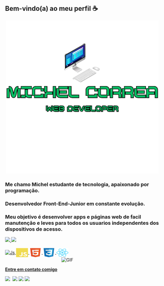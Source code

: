 
## Bem-vindo(a) ao meu perfil ☕ 
<div img align="center" 

 ![Capa Github](https://github.com/DEV-Cafe096/CapaGitHub/blob/main/Michel_Correa__2_-removebg-preview.png) 
 </div>

### Me chamo Michel estudante de tecnologia, apaixonado por programação. 
### Desenvolvedor Front-End-Junior em constante evolução.
### Meu objetivo é desenvolver apps e páginas web de facil manutenção e leves para todos os usuarios independentes dos dispositivos de acesso. 







 <div>
   <a href="https://github.com/DEV-Cafe096
">
   <img height="180em" src="https://github-readme-stats.vercel.app/api?username=DEV-Cafe096
&show_icons=true&theme=tokyonight&include_all_commits=true&count_private=true"/>
   <img height="180em" src="https://github-readme-stats.vercel.app/api/top-langs/?username=DEV-Cafe096
&layout=compact&langs_count=6&theme=tokyonight"/>
   
</div>
    
<div style="display: inline_block"><br>

  <img align="center" alt="Js" height="40" width="50" src="https://cdn.jsdelivr.net/gh/devicons/devicon/icons/java/java-plain-wordmark.svg" />                    
  <img align="center" alt="Js" height="30" width="40" src="https://raw.githubusercontent.com/devicons/devicon/master/icons/javascript/javascript-plain.svg">
  <img align="center" alt="HTML" height="30" width="40" src="https://raw.githubusercontent.com/devicons/devicon/master/icons/html5/html5-original.svg">
  <img align="center" alt="CSS" height="30" width="40" src="https://raw.githubusercontent.com/devicons/devicon/master/icons/css3/css3-original.svg">
   <img align="center" alt="React" height="30" width="40" src="https://raw.githubusercontent.com/devicons/devicon/master/icons/react/react-original.svg">

   <img align="right" alt="GIF" height="320px" width="320px" src="https://media.giphy.com/media/v1.Y2lkPTc5MGI3NjExZGtnbjBtZmdlMjNucDlyNTN5dWdiczc2Z3ZnZHV6azNvOXJvczVuaCZlcD12MV9pbnRlcm5hbF9naWZfYnlfaWQmY3Q9Zw/xT9IgzoKnwFNmISR8I/giphy.gif">
  
  
</div>

 
<br>
 

 
<div> 
 <p width = 35px ><strong>Entre em contato comigo</strong></p>

<a href="https://api.whatsapp.com/send/?phone=5551995351233" target="_blank"><img src="https://img.shields.io/badge/-whatsapp-green?style=for-the-badge&logo=WhatsApp&logoColor=white"></a>&nbsp;
 <a href="https://discord.com/channels/@me" target="_blank"><img src="https://img.shields.io/badge/Discord-7289DA?style=for-the-badge&logo=discord&logoColor=white" target="_blank"></a> 
 <a href = "mailto:devcafe096@gmail.com"><img src="https://img.shields.io/badge/-Gmail-%23333?style=for-the-badge&logo=gmail&logoColor=white" target="_blank"></a>
 <a href="https://www.linkedin.com/in/michel-correa-484a0511b/" target="_blank"><img src="https://img.shields.io/badge/-LinkedIn-%230077B5?style=for-the-badge&logo=linkedin&logoColor=white" target="_blank"></a>

